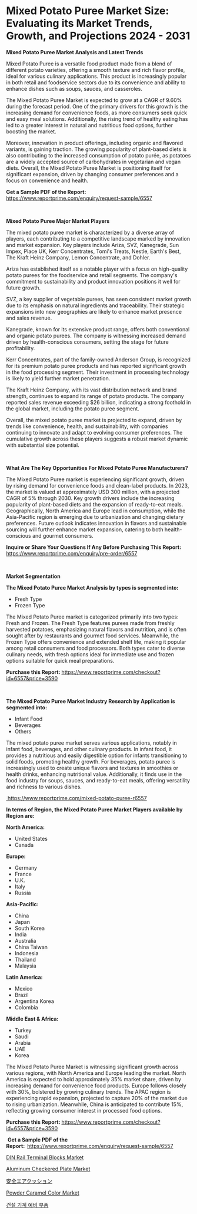 <p><h1>Mixed Potato Puree Market Size: Evaluating its Market Trends, Growth, and Projections 2024 - 2031</h1></p><p><strong>Mixed Potato Puree Market Analysis and Latest Trends</strong></p>
<p><p>Mixed Potato Puree is a versatile food product made from a blend of different potato varieties, offering a smooth texture and rich flavor profile, ideal for various culinary applications. This product is increasingly popular in both retail and foodservice sectors due to its convenience and ability to enhance dishes such as soups, sauces, and casseroles.</p><p>The Mixed Potato Puree Market is expected to grow at a CAGR of 9.60% during the forecast period. One of the primary drivers for this growth is the increasing demand for convenience foods, as more consumers seek quick and easy meal solutions. Additionally, the rising trend of healthy eating has led to a greater interest in natural and nutritious food options, further boosting the market.</p><p>Moreover, innovation in product offerings, including organic and flavored variants, is gaining traction. The growing popularity of plant-based diets is also contributing to the increased consumption of potato purée, as potatoes are a widely accepted source of carbohydrates in vegetarian and vegan diets. Overall, the Mixed Potato Puree Market is positioning itself for significant expansion, driven by changing consumer preferences and a focus on convenience and health.</p></p>
<p><strong>Get a Sample PDF of the Report:&nbsp;</strong> <a href="https://www.reportprime.com/enquiry/request-sample/6557">https://www.reportprime.com/enquiry/request-sample/6557</a></p>
<p>&nbsp;</p>
<p><strong>Mixed Potato Puree Major Market Players</strong></p>
<p><p>The mixed potato puree market is characterized by a diverse array of players, each contributing to a competitive landscape marked by innovation and market expansion. Key players include Ariza, SVZ, Kanegrade, Sun Impex, Place UK, Kerr Concentrates, Tomi's Treats, Nestle, Earth's Best, The Kraft Heinz Company, Lemon Concentrate, and Dohler.</p><p>Ariza has established itself as a notable player with a focus on high-quality potato purees for the foodservice and retail segments. The company's commitment to sustainability and product innovation positions it well for future growth.</p><p>SVZ, a key supplier of vegetable purees, has seen consistent market growth due to its emphasis on natural ingredients and traceability. Their strategic expansions into new geographies are likely to enhance market presence and sales revenue.</p><p>Kanegrade, known for its extensive product range, offers both conventional and organic potato purees. The company is witnessing increased demand driven by health-conscious consumers, setting the stage for future profitability.</p><p>Kerr Concentrates, part of the family-owned Anderson Group, is recognized for its premium potato puree products and has reported significant growth in the food processing segment. Their investment in processing technology is likely to yield further market penetration.</p><p>The Kraft Heinz Company, with its vast distribution network and brand strength, continues to expand its range of potato products. The company reported sales revenue exceeding $26 billion, indicating a strong foothold in the global market, including the potato puree segment.</p><p>Overall, the mixed potato puree market is projected to expand, driven by trends like convenience, health, and sustainability, with companies continuing to innovate and adapt to evolving consumer preferences. The cumulative growth across these players suggests a robust market dynamic with substantial size potential.</p></p>
<p>&nbsp;</p>
<p><strong>What Are The Key Opportunities For Mixed Potato Puree Manufacturers?</strong></p>
<p><p>The Mixed Potato Puree market is experiencing significant growth, driven by rising demand for convenience foods and clean-label products. In 2023, the market is valued at approximately USD 300 million, with a projected CAGR of 5% through 2030. Key growth drivers include the increasing popularity of plant-based diets and the expansion of ready-to-eat meals. Geographically, North America and Europe lead in consumption, while the Asia-Pacific region is emerging due to urbanization and changing dietary preferences. Future outlook indicates innovation in flavors and sustainable sourcing will further enhance market expansion, catering to both health-conscious and gourmet consumers.</p></p>
<p><strong>Inquire or Share Your Questions If Any Before Purchasing This Report:</strong> <a href="https://www.reportprime.com/enquiry/pre-order/6557">https://www.reportprime.com/enquiry/pre-order/6557</a></p>
<p>&nbsp;</p>
<p><strong>Market Segmentation</strong></p>
<p><strong>The Mixed Potato Puree Market Analysis by types is segmented into:</strong></p>
<p><ul><li>Fresh Type</li><li>Frozen Type</li></ul></p>
<p><p>The Mixed Potato Puree market is categorized primarily into two types: Fresh and Frozen. The Fresh Type features purees made from freshly harvested potatoes, emphasizing natural flavors and nutrition, and is often sought after by restaurants and gourmet food services. Meanwhile, the Frozen Type offers convenience and extended shelf life, making it popular among retail consumers and food processors. Both types cater to diverse culinary needs, with fresh options ideal for immediate use and frozen options suitable for quick meal preparations.</p></p>
<p><strong>Purchase this Report:&nbsp;</strong><a href="https://www.reportprime.com/checkout?id=6557&price=3590">https://www.reportprime.com/checkout?id=6557&price=3590</a></p>
<p>&nbsp;</p>
<p><strong>The Mixed Potato Puree Market Industry Research by Application is segmented into:</strong></p>
<p><ul><li>Infant Food</li><li>Beverages</li><li>Others</li></ul></p>
<p><p>The mixed potato puree market serves various applications, notably in infant food, beverages, and other culinary products. In infant food, it provides a nutritious and easily digestible option for infants transitioning to solid foods, promoting healthy growth. For beverages, potato puree is increasingly used to create unique flavors and textures in smoothies or health drinks, enhancing nutritional value. Additionally, it finds use in the food industry for soups, sauces, and ready-to-eat meals, offering versatility and richness to various dishes.</p></p>
<p><a href="https://www.reportprime.com/mixed-potato-puree-r6557">&nbsp;https://www.reportprime.com/mixed-potato-puree-r6557</a></p>
<p><strong>In terms of Region, the Mixed Potato Puree Market Players available by Region are:</strong></p>
<p>
    <p> <strong> North America: </strong>
        <ul>
            <li>United States</li>
            <li>Canada</li>
        </ul>
        </p> 
    <p> <strong> Europe: </strong>
        <ul>
            <li>Germany</li>
            <li>France</li>
            <li>U.K.</li>
            <li>Italy</li>
            <li>Russia</li>
        </ul>
        </p> 
    <p> <strong> Asia-Pacific: </strong>
        <ul>
            <li>China</li>
            <li>Japan</li>
            <li>South Korea</li>
            <li>India</li>
            <li>Australia</li>
            <li>China Taiwan</li>
            <li>Indonesia</li>
            <li>Thailand</li>
            <li>Malaysia</li>
        </ul>
        </p> 
    <p> <strong> Latin America: </strong>
        <ul>
            <li>Mexico</li>
            <li>Brazil</li>
            <li>Argentina Korea</li>
            <li>Colombia</li>
        </ul>
        </p> 
    <p> <strong> Middle East & Africa: </strong>
        <ul>
            <li>Turkey</li>
            <li>Saudi</li>
            <li>Arabia</li>
            <li>UAE</li>
            <li>Korea</li>
        </ul>
    </p>
    </p>
<p><p>The Mixed Potato Puree Market is witnessing significant growth across various regions, with North America and Europe leading the market. North America is expected to hold approximately 35% market share, driven by increasing demand for convenience food products. Europe follows closely with 30%, bolstered by growing culinary trends. The APAC region is experiencing rapid expansion, projected to capture 20% of the market due to rising urbanization. Meanwhile, China is anticipated to contribute 15%, reflecting growing consumer interest in processed food options.</p></p>
<p><strong>Purchase this Report: </strong><a href="https://www.reportprime.com/checkout?id=6557&price=3590">https://www.reportprime.com/checkout?id=6557&price=3590</a></p>
<p>&nbsp;<strong>Get a Sample PDF of the Report:&nbsp;&nbsp;</strong><a href="https://www.reportprime.com/enquiry/request-sample/6557">https://www.reportprime.com/enquiry/request-sample/6557</a></p>
<p><strong></strong></p>
<p><p><a href="https://medium.com/@enosstark/emerging-opportunities-and-challenges-in-the-global-din-rail-terminal-blocks-market-2024-2031-729db9888e98">DIN Rail Terminal Blocks Market</a></p><p><a href="https://issuu.com/reportprime-2/docs/aluminum-checkered-plate-market-siz_22ef97fd813e7c">Aluminum Checkered Plate Market</a></p><p><a href="https://medium.com/@jeannesawayn2023/%E3%82%B0%E3%83%AD%E3%83%BC%E3%83%90%E3%83%AB%E3%82%BB%E3%83%BC%E3%83%95%E3%83%86%E3%82%A3%E3%82%A8%E3%82%A2%E3%82%AF%E3%83%83%E3%82%B7%E3%83%A7%E3%83%B3%E5%B8%82%E5%A0%B4-%E5%B8%82%E5%A0%B4%E3%82%B7%E3%82%A7%E3%82%A2-%E5%B8%82%E5%A0%B4%E5%8B%95%E5%90%91-%E5%B0%86%E6%9D%A5%E3%81%AE%E6%88%90%E9%95%B7%E3%82%92%E6%8E%A2%E3%82%8B-018b77456db9">安全エアクッション</a></p><p><a href="https://github.com/LaurenShaw586/Market-Research-Report-List-1/blob/main/powder-caramel-color-market.md">Powder Caramel Color Market</a></p><p><a href="https://medium.com/@wpzbonrg51/%EA%B1%B4%EC%84%A4-%EA%B8%B0%EA%B3%84-%EB%B6%80%ED%92%88-%EC%8B%9C%EC%9E%A5-%EC%97%AD%ED%95%99-%EB%B0%8F-%EC%84%B1%EC%9E%A5-%EB%8F%99%EC%9D%B8%EC%9D%84-%EB%B6%84%EC%84%9D%ED%95%98%EA%B3%A0-2024%EB%85%84%EB%B6%80%ED%84%B0-2031%EB%85%84%EA%B9%8C%EC%A7%80%EC%9D%98-%EC%98%88%EC%B8%A1-2271f0e11625?postPublishedType=initial">건설 기계 예비 부품</a></p></p>